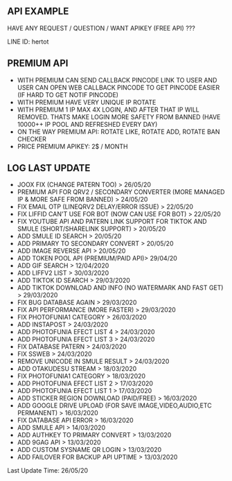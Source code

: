 ## API EXAMPLE ##

HAVE ANY REQUEST / QUESTION / WANT APIKEY (FREE API) ???

LINE ID: hertot


## PREMIUM API ##
- WITH PREMIUM CAN SEND CALLBACK PINCODE LINK TO USER AND USER CAN OPEN WEB CALLBACK PINCODE TO GET PINCODE EASIER (IF HARD TO GET NOTIF PINCODE)
- WITH PREMIUM HAVE VERY UNIQUE IP ROTATE
- WITH PREMIUM 1 IP MAX 4X LOGIN, AND AFTER THAT IP WILL REMOVED. THATS MAKE LOGIN MORE SAFETY FROM BANNED (HAVE 10000++ IP POOL AND REFRESHED EVERY DAY)
- ON THE WAY PREMIUM API: ROTATE LIKE, ROTATE ADD, ROTATE BAN CHECKER
- PRICE PREMIUM APIKEY: 2$ / MONTH


## LOG LAST UPDATE ##

- JOOX FIX (CHANGE PATERN TOO) > 26/05/20
- PREMIUM API FOR QRV2 / SECONDARY CONVERTER (MORE MANAGED IP & MORE SAFE FROM BANNED) > 24/05/20
- FIX EMAIL OTP (LINEQRV2 DELAY/ERROR ISSUE) > 22/05/20
- FIX LIFFID CAN'T USE FOR BOT (NOW CAN USE FOR BOT) > 22/05/20
- FIX YOUTUBE API AND PATERN LINK SUPPORT FOR TIKTOK AND SMULE (SHORT/SHARELINK SUPPORT) > 20/05/20
- ADD SMULE ID SEARCH > 20/05/20
- ADD PRIMARY TO SECONDARY CONVERT > 20/05/20
- ADD IMAGE REVERSE API > 20/05/20
- ADD TOKEN POOL API (PREMIUM/PAID API)> 29/04/20
- ADD GIF SEARCH > 12/04/2020
- ADD LIFFV2 LIST > 30/03/2020
- ADD TIKTOK ID SEARCH > 29/03/2020
- ADD TIKTOK DOWNLOAD AND INFO (NO WATERMARK AND FAST GET)  > 29/03/2020
- FIX BUG DATABASE AGAIN  > 29/03/2020
- FIX API PERFORMANCE (MORE FASTER) > 29/03/2020
- FIX PHOTOFUNIA1 CATEGORY > 26/03/2020
- ADD INSTAPOST > 24/03/2020
- ADD PHOTOFUNIA EFECT LIST 4 > 24/03/2020
- ADD PHOTOFUNIA EFECT LIST 3 > 24/03/2020
- FIX DATABASE PATERN > 24/03/2020
- FIX SSWEB > 24/03/2020
- REMOVE UNICODE IN SMULE RESULT > 24/03/2020
- ADD OTAKUDESU STREAM > 18/03/2020
- FIX PHOTOFUNIA1 CATEGORY > 18/03/2020
- ADD PHOTOFUNIA EFECT LIST 2 > 17/03/2020
- ADD PHOTOFUNIA EFECT LIST 1 > 17/03/2020
- ADD STICKER REGION DOWNLOAD (PAID/FREE) > 16/03/2020
- ADD GOOGLE DRIVE UPLOAD (FOR SAVE IMAGE,VIDEO,AUDIO,ETC PERMANENT) > 16/03/2020
- FIX DATABASE API ERROR > 16/03/2020
- ADD SMULE API > 14/03/2020
- ADD AUTHKEY TO PRIMARY CONVERT > 13/03/2020
- ADD 9GAG API > 13/03/2020
- ADD CUSTOM SYSNAME QR LOGIN > 13/03/2020
- ADD FAILOVER FOR BACKUP API UPTIME > 13/03/2020

Last Update Time: 26/05/20
